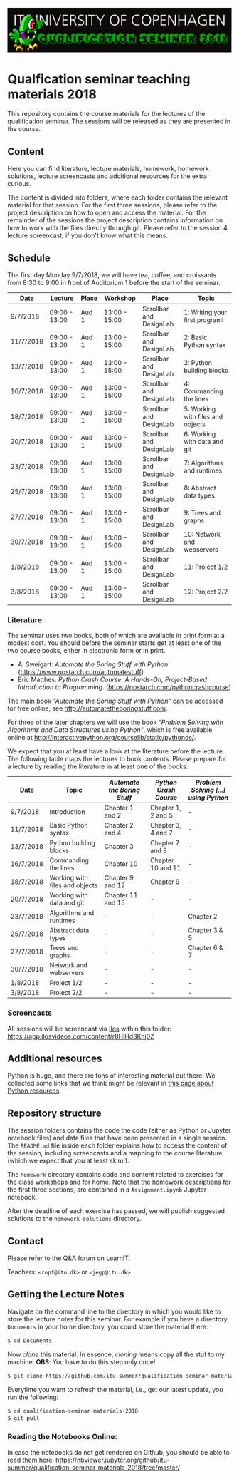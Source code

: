 ![](logo.png)

# Qualfication seminar teaching materials 2018

This repository contains the course materials for the lectures of the qualification seminar.
The sessions will be released as they are presented in the course.

## Content

Here you can find literature, lecture materials, homework, homework solutions, lecture screencasts and additional resources for the extra
curious.

The content is divided into folders, where each folder contains the relevant
material for that session.
For the first three sessions, please refer to the project description on how
to open and access the material.
For the remainder of the sessions the project description contains information
on how to work with the files directly through git.
Please refer to the session 4 lecture screencast, if you don't know what this means.

## Schedule

The first day Monday 9/7/2018, we will have tea, coffee, and croissants from 8:30 to 9:00 in front of Auditorium 1 before the start of the seminar.

| Date      | Lecture       | Place | Workshop      | Place | Topic  
|---------- | ------------- | ----- | ------------- | ----- | -------------------------- |
| 9/7/2018  | 09:00 - 13:00 | Aud 1 | 13:00 - 15:00 | Scrollbar and DesignLab | 1: Writing your first program! |
| 11/7/2018 | 09:00 - 13:00 | Aud 1 | 13:00 - 15:00 | Scrollbar and DesignLab | 2: Basic Python syntax |
| 13/7/2018 | 09:00 - 13:00 | Aud 1 | 13:00 - 15:00 | Scrollbar and DesignLab | 3: Python building blocks |
| 16/7/2018 | 09:00 - 13:00 | Aud 1 | 13:00 - 15:00 | Scrollbar and DesignLab | 4: Commanding the lines |
| 18/7/2018 | 09:00 - 13:00 | Aud 1 | 13:00 - 15:00 | Scrollbar and DesignLab | 5: Working with files and objects |
| 20/7/2018 | 09:00 - 13:00 | Aud 1 | 13:00 - 15:00 | Scrollbar and DesignLab | 6: Working with data and git |
| 23/7/2018 | 09:00 - 13:00 | Aud 1 | 13:00 - 15:00 | Scrollbar and DesignLab | 7: Algorithms and runtimes |
| 25/7/2018 | 09:00 - 13:00 | Aud 1 | 13:00 - 15:00 | Scrollbar and DesignLab | 8: Abstract data types |
| 27/7/2018 | 09:00 - 13:00 | Aud 1 | 13:00 - 15:00 | Scrollbar and DesignLab | 9: Trees and graphs |
| 30/7/2018 | 09:00 - 13:00 | Aud 1 | 13:00 - 15:00 | Scrollbar and DesignLab | 10: Network and webservers |
| 1/8/2018 | 09:00 - 13:00 | Aud 1 | 13:00 - 15:00 | Scrollbar and DesignLab | 11: Project 1/2 |
| 3/8/2018 | 09:00 - 13:00 | Aud 1 | 13:00 - 15:00 | Scrollbar and DesignLab | 12: Project 2/2 |

### Literature

The seminar uses two books, both of which are available in print form at a modest cost. You should before the seminar starts get at least one of the two course books, either in electronic form or in print.

  * Al Sweigart: _Automate the Boring Stuff with Python_ (https://www.nostarch.com/automatestuff)
  * Eric Matthes: _Python Crash Course. A Hands-On, Project-Based Introduction to Programming_. (https://nostarch.com/pythoncrashcourse)

The main book _"Automate the Boring Stuff with Python"_ can be accessed for free online, see http://automatetheboringstuff.com.

For three of the later chapters we will use the book _"Problem Solving with Algorithms and Data Structures using Python"_, which is free available online at http://interactivepython.org/courselib/static/pythonds/.

We expect that you at least have a look at the literature before the lecture.
The following table maps the lectures to book contents.
Please prepare for a lecture by reading the literature in at least one of the
books.

| Date      | Topic | _Automate the Boring Stuff_ | _Python Crash Course_ | _Problem Solving [...] using Python_
|---------- | ------------- | ----- | ------| ---- |
| 9/7/2018  | Introduction | Chapter 1 and 2 | Chapter 1, 2 and 5 | - |
| 11/7/2018 | Basic Python syntax | Chapter 2 and 4 | Chapter 3, 4 and 7 | - |
| 13/7/2018 | Python building blocks | Chapter 3 | Chapter 7 and 8 | - |
| 16/7/2018 | Commanding the lines | Chapter 10 | Chapter 10 and 11 | - |
| 18/7/2018 | Working with files and objects | Chapter 9 and 12 | Chapter 9 | - |
| 20/7/2018 | Working with data and git | Chapter 11 and 15 | - | - |
| 23/7/2018 | Algorithms and runtimes | - | - | Chapter 2 |
| 25/7/2018 | Abstract data types | - | - | Chapter 3 & 5 |
| 27/7/2018 | Trees and graphs | - | - | Chapter 6 & 7 |
| 30/7/2018 | Network and webservers | - | - | - |
| 1/8/2018 | Project 1/2 | - | - | - |
| 3/8/2018 | Project 2/2 | - | - | - |

### Screencasts

All sessions will be screencast via [Ilos](ilosvideos.com) within this folder: 
https://app.ilosvideos.com/content/r8HlHd3Knj0Z

## Additional resources

Python is huge, and there are tons of interesting material out there.
We collected some links that we think might be relevant in 
[this page about Python resources](resources.md).

## Repository structure
The session folders contains the code the code
(either as Python or Jupyter notebook files) and data files that have been
presented in a single session.
The `README.md` file inside each folder explains how to access the content of the session,
including screencasts and a mapping to the course literature (which we expect
that you at least skim!).

The `homework` directory contains code and content related to exercises for
the class workshops and for home. Note that the homework descriptions for the
first three sections, are contained in a `Assignment.ipynb` Jupyter notebook.

After the deadline of each exercise has passed, we will publish suggested
solutions to the `homework_solutions` directory.

## Contact

Please refer to the Q&A forum on LearnIT.

Teachers: `<ropf@itu.dk>` or `<jegp@itu.dk>`


## Getting the Lecture Notes

Navigate on the command line to the directory in which you would like to store the lecture notes for this seminar. For example if you have a directory `Documents` in your home directory, you could store the material there:

```bash
$ cd Documents
```
Now _clone_ this material. In essence, _cloning_ means copy all the stuf to my machine.
**OBS**: You have to do this step only once!

```bash
$ git clone https://github.com/itu-summer/qualification-seminar-materials-2018.git
```

Everytime you want to refresh the material, i.e., get our latest update, you run the following:

```bash
$ cd qualification-seminar-materials-2018
$ git pull
```


### Reading the Notebooks Online:

In case the notebooks do not get rendered on Github, you should be able to read them here:
https://nbviewer.jupyter.org/github/itu-summer/qualification-seminar-materials-2018/tree/master/
